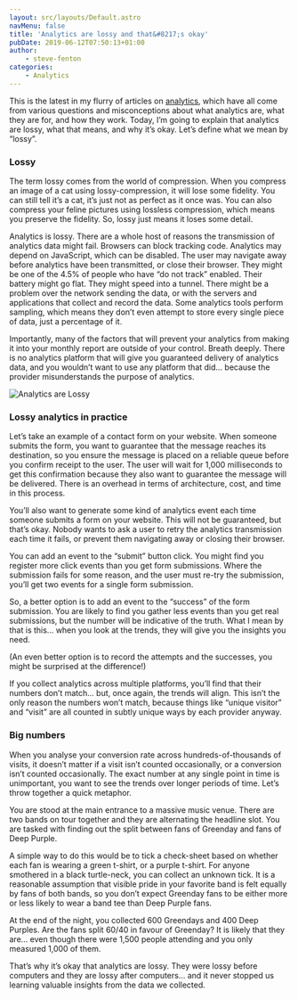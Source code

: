 ```yaml
---
layout: src/layouts/Default.astro
navMenu: false
title: 'Analytics are lossy and that&#8217;s okay'
pubDate: 2019-06-12T07:50:13+01:00
author:
    - steve-fenton
categories:
    - Analytics
---
```


This is the latest in my flurry of articles on [analytics](https://www.stevefenton.co.uk/category/analytics/), which have all come from various questions and misconceptions about what analytics are, what they are for, and how they work. Today, I’m going to explain that analytics are lossy, what that means, and why it’s okay. Let’s define what we mean by “lossy”.

### Lossy

The term lossy comes from the world of compression. When you compress an image of a cat using lossy-compression, it will lose some fidelity. You can still tell it’s a cat, it’s just not as perfect as it once was. You can also compress your feline pictures using lossless compression, which means you preserve the fidelity. So, lossy just means it loses some detail.

Analytics is lossy. There are a whole host of reasons the transmission of analytics data might fail. Browsers can block tracking code. Analytics may depend on JavaScript, which can be disabled. The user may navigate away before analytics have been transmitted, or close their browser. They might be one of the 4.5% of people who have “do not track” enabled. Their battery might go flat. They might speed into a tunnel. There might be a problem over the network sending the data, or with the servers and applications that collect and record the data. Some analytics tools perform sampling, which means they don’t even attempt to store every single piece of data, just a percentage of it.

Importantly, many of the factors that will prevent your analytics from making it into your monthly report are outside of your control. Breath deeply. There is no analytics platform that will give you guaranteed delivery of analytics data, and you wouldn’t want to use any platform that did… because the provider misunderstands the purpose of analytics.

![Analytics are Lossy](https://www.stevefenton.co.uk/wp-content/uploads/2019/06/analytics-are-lossy-1024x683.jpg)

### Lossy analytics in practice

Let’s take an example of a contact form on your website. When someone submits the form, you want to guarantee that the message reaches its destination, so you ensure the message is placed on a reliable queue before you confirm receipt to the user. The user will wait for 1,000 milliseconds to get this confirmation because they also want to guarantee the message will be delivered. There is an overhead in terms of architecture, cost, and time in this process.

You’ll also want to generate some kind of analytics event each time someone submits a form on your website. This will not be guaranteed, but that’s okay. Nobody wants to ask a user to retry the analytics transmission each time it fails, or prevent them navigating away or closing their browser.

You can add an event to the “submit” button click. You might find you register more click events than you get form submissions. Where the submission fails for some reason, and the user must re-try the submission, you’ll get two events for a single form submission.

So, a better option is to add an event to the “success” of the form submission. You are likely to find you gather less events than you get real submissions, but the number will be indicative of the truth. What I mean by that is this… when you look at the trends, they will give you the insights you need.

(An even better option is to record the attempts and the successes, you might be surprised at the difference!)

If you collect analytics across multiple platforms, you’ll find that their numbers don’t match… but, once again, the trends will align. This isn’t the only reason the numbers won’t match, because things like “unique visitor” and “visit” are all counted in subtly unique ways by each provider anyway.

### Big numbers

When you analyse your conversion rate across hundreds-of-thousands of visits, it doesn’t matter if a visit isn’t counted occasionally, or a conversion isn’t counted occasionally. The exact number at any single point in time is unimportant, you want to see the trends over longer periods of time. Let’s throw together a quick metaphor.

You are stood at the main entrance to a massive music venue. There are two bands on tour together and they are alternating the headline slot. You are tasked with finding out the split between fans of Greenday and fans of Deep Purple.

A simple way to do this would be to tick a check-sheet based on whether each fan is wearing a green t-shirt, or a purple t-shirt. For anyone smothered in a black turtle-neck, you can collect an unknown tick. It is a reasonable assumption that visible pride in your favorite band is felt equally by fans of both bands, so you don’t expect Greenday fans to be either more or less likely to wear a band tee than Deep Purple fans.

At the end of the night, you collected 600 Greendays and 400 Deep Purples. Are the fans split 60/40 in favour of Greenday? It is likely that they are… even though there were 1,500 people attending and you only measured 1,000 of them.

That’s why it’s okay that analytics are lossy. They were lossy before computers and they are lossy after computers… and it never stopped us learning valuable insights from the data we collected.